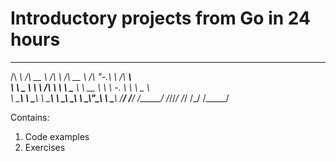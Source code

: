 # Introductory projects from Go in 24 hours

 ______     ______     __         ______     __   __     ______    
/\  ___\   /\  __ \   /\ \       /\  __ \   /\ "-.\ \   /\  ___\   
\ \ \__ \  \ \ \/\ \  \ \ \____  \ \  __ \  \ \ \-.  \  \ \ \__ \  
 \ \_____\  \ \_____\  \ \_____\  \ \_\ \_\  \ \_\\"\_\  \ \_____\ 
  \/_____/   \/_____/   \/_____/   \/_/\/_/   \/_/ \/_/   \/_____/ 
                                                                                                                                                                                              

Contains:
1. Code examples
2. Exercises


